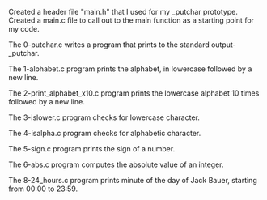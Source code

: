 Created a header file "main.h" that I used for my _putchar prototype.
Created a main.c file to call out to the main function as a starting point for my code.

The 0-putchar.c writes a program that prints to the standard output- _putchar.

The 1-alphabet.c program prints the alphabet, in lowercase followed by a new line.

The 2-print_alphabet_x10.c program prints the lowercase alphabet 10 times followed by a new line.

The 3-islower.c program checks for lowercase character.

The 4-isalpha.c program checks for alphabetic character.

The 5-sign.c program prints the sign of a number.

The 6-abs.c program computes the absolute value of an integer.

The 8-24_hours.c program prints  minute of the day of Jack Bauer, starting from 00:00 to 23:59.